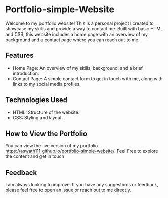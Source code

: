 # Portfolio-simple-Website

Welcome to my portfolio website! This is a personal project I created to showcase my skills and provide a way to contact me. Built with basic HTML and CSS, this website includes a home page with an overview of my background and a contact page where you can reach out to me.

 ## Features

- Home Page: An overview of my skills, background, and a brief introduction.
- Contact Page: A simple contact form to get in touch with me, along with links to my social media profiles.

## Technologies Used

- HTML: Structure of the website.
- CSS: Styling and layout.

## How to View the Portfolio

You can view the live version of my portfolio https://aswath111.github.io/portfolio-simple-website/. Feel Free to explore the content and get in touch

## Feedback

I am always looking to improve. If you have any suggestions or feedback, please feel free to open an issue or reach out to me directly.

